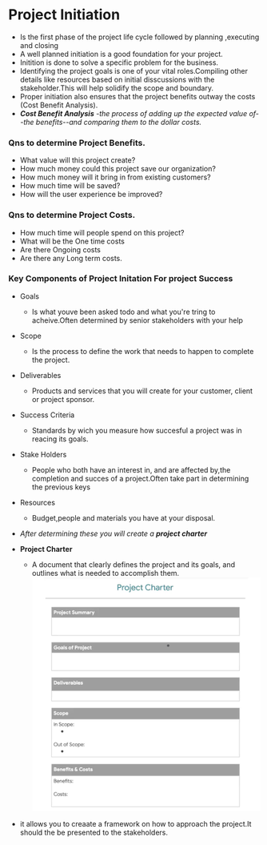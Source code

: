 # Project Initiation

- Is the first phase of the project life cycle followed by planning ,executing and closing
- A well planned initiation is a good foundation for your project.
- Initition is done to solve a specific problem for the business.
- Identifying the project goals is one of your vital roles.Compiling other details like resources based on initial disscussions with the stakeholder.This will help solidify the scope and boundary.
- Proper initiation also ensures that the project benefits outway the costs (Cost Benefit Analysis).
- _<b>Cost Benefit Analysis</b> -the process of adding up the expected value of--the benefits--and comparing them to the dollar costs._

### Qns to determine Project Benefits.

- What value will this project create?
- How much money could this project save our organization?
- How much money will it bring in from existing customers?
- How much time will be saved?
- How will the user experience be improved?

### Qns to determine Project Costs.

- How much time will people spend on this project?
- What will be the One time costs
- Are there Ongoing costs
- Are there any Long term costs.

### Key Components of Project Initation For project Success

- Goals
  - Is what youve been asked todo and what you're tring to acheive.Often determined by senior stakeholders with your help
- Scope
  - Is the process to define the work that needs to happen to complete the project.
- Deliverables
  - Products and services that you will create for your customer, client or project sponsor.
- Success Criteria
  - Standards by wich you measure how succesful a project was in reacing its goals.
- Stake Holders
  - People who both have an interest in, and are affected by,the completion and succes of a project.Often take part in determining the previous keys
- Resources

  - Budget,people and materials you have at your disposal.

- _After determining these you will create a <b>project charter</b>_

- __Project Charter__
    - A document that clearly defines the project and its goals, and outlines what is needed to accomplish them.
![project charter](../images/co2/projectcharter.png)

- it allows you to creaate a framework on how to approach the project.It should the be presented to the stakeholders.
